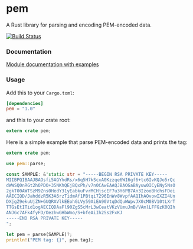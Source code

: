 pem
===

A Rust library for parsing and encoding PEM-encoded data.

[![Build Status](https://travis-ci.org/jcreekmore/pem-rs.svg?branch=master)](https://travis-ci.org/jcreekmore/pem-rs)

### Documentation
[Module documentation with examples](https://docs.rs/pem/)

### Usage

Add this to your `Cargo.toml`:

```toml
[dependencies]
pem = "1.0"
```

and this to your crate root:

```rust
extern crate pem;
```

Here is a simple example that parse PEM-encoded data and prints the tag:

```rust
extern crate pem;

use pem::parse;

const SAMPLE: &'static str = "-----BEGIN RSA PRIVATE KEY-----
MIIBPQIBAAJBAOsfi5AGYhdRs/x6q5H7kScxA0Kzzqe6WI6gf6+tc6IvKQJo5rQc
dWWSQ0nRGt2hOPDO+35NKhQEjBQxPh/v7n0CAwEAAQJBAOGaBAyuw0ICyENy5NsO
2gkT00AWTSzM9Zns0HedY31yEabkuFvrMCHjscEF7u3Y6PB7An3IzooBHchsFDei
AAECIQD/JahddzR5K3A6rzTidmAf1PBtqi7296EnWv8WvpfAAQIhAOvowIXZI4Un
DXjgZ9ekuUjZN+GUQRAVlkEEohGLVy59AiEA90VtqDdQuWWpvJX0cM08V10tLXrT
TTGsEtITid1ogAECIQDAaFl90ZgS5cMrL3wCeatVKzVUmuJmB/VAmlLFFGzK0QIh
ANJGc7AFk4fyFD/OezhwGHbWmo/S+bfeAiIh2Ss2FxKJ
-----END RSA PRIVATE KEY-----
";

let pem = parse(SAMPLE)?;
println!("PEM tag: {}", pem.tag);

```
